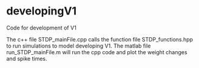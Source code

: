 # developingV1
Code for development of V1

The c++ file STDP_mainFile.cpp calls the function file STDP_functions.hpp to run simulations to model developing V1. The matlab file run_STDP_mainFile.m will run the cpp code and plot the weight changes and spike times.

